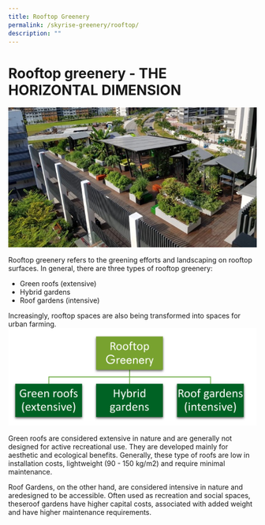 ```yaml
---
title: Rooftop Greenery
permalink: /skyrise-greenery/rooftop/
description: ""
---
```

# **Rooftop greenery - THE HORIZONTAL DIMENSION**
![](/images/Skyrise%20Greenery/Dulwich.jpg)

Rooftop greenery refers to the greening efforts and landscaping on rooftop surfaces. In general, there are three types of rooftop greenery:

* Green roofs (extensive)
* Hybrid gardens
* Roof gardens (intensive)

Increasingly, rooftop spaces are also being transformed into spaces for urban farming.
![](/images/Graphics/Rooftop%20Greenery.png)

 
Green roofs are considered extensive in nature and are generally not designed for active recreational use. They are developed mainly for aesthetic and ecological benefits. Generally, these type of roofs are low in installation costs, lightweight (90 - 150 kg/m2) and require minimal maintenance.

Roof Gardens, on the other hand, are considered intensive in nature and aredesigned to be accessible. Often used as recreation and social spaces, theseroof gardens have higher capital costs, associated with added weight and have higher maintenance requirements.